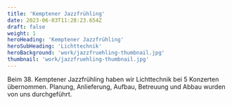 ```yaml
---
title: 'Kemptener Jazzfrühling'
date: 2023-06-03T11:28:23.654Z
draft: false
weight: 1
heroHeading: 'Kemptener Jazzfrühling'
heroSubHeading: 'Lichttechnik'
heroBackground: 'work/jazzfruehling-thumbnail.jpg'
thumbnail: 'work/jazzfruehling-thumbnail.jpg'
---
```


Beim 38. Kemptener Jazzfrühling haben wir Lichttechnik bei 5 Konzerten übernommen. Planung, Anlieferung, Aufbau, Betreuung und Abbau wurden von uns durchgeführt.